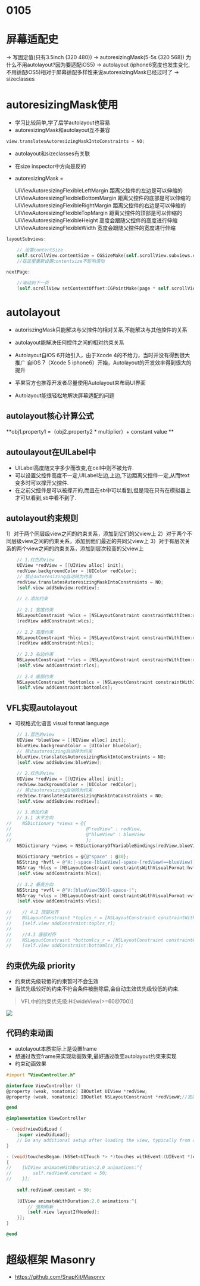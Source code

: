 # 0105
# 屏幕适配史
-> 写固定值(只有3.5inch (320 480))
-> autoresizingMask(5-5s (320 568))
为什么不用autolayout?因为要适配iOS5)
-> autolayout (iphone6宽度也发生变化,不用适配iOS5)相对于屏幕适配多样性来说autoresizingMask已经过时了
-> sizeclasses
# autoresizingMask使用
* 学习比较简单,学了后学autolayout也容易
* autoresizingMask和autolayout互不兼容
```objectivec
view.translatesAutoresizingMaskIntoConstraints = NO;
```
* autolayout和sizeclasses有关联

* 在size inspector中方向是反的
* autoresizingMask = 

    UIViewAutoresizingFlexibleLeftMargin 距离父控件的左边是可以伸缩的
UIViewAutoresizingFlexibleBottomMargin 距离父控件的底部是可以伸缩的
UIViewAutoresizingFlexibleRightMargin 距离父控件的右边是可以伸缩的
UIViewAutoresizingFlexibleTopMargin 距离父控件的顶部是可以伸缩的
UIViewAutoresizingFlexibleHeight  高度会跟随父控件的高度进行伸缩
UIViewAutoresizingFlexibleWidth  宽度会跟随父控件的宽度进行伸缩

```objectivec
layoutSubviews:

    // 设置contentSize
    self.scrollView.contentSize = CGSizeMake(self.scrollView.subviews.count * scrollViewW, 0);
    //在这里重新设置contentsize不影响滚动
    
nextPage:

    //滚动到下一页
    [self.scrollView setContentOffset:CGPointMake(page * self.scrollView.frame.size.width, 0) animated:YES];
```

# autolayout
* autoriszingMask只能解决与父控件的相对关系,不能解决与其他控件的关系

* autolayout能解决任何控件之间的相对约束关系

* Autolayout自iOS 6开始引入，由于Xcode 4的不给力，当时并没有得到很大推广自iOS 7（Xcode 5 iphone6）开始，Autolayout的开发效率得到很大的提升

* 苹果官方也推荐开发者尽量使用Autolayout来布局UI界面
* Autolayout能很轻松地解决屏幕适配的问题

## autolayout核心计算公式
**obj1.property1 =（obj2.property2 * multiplier）+ constant value**

## autoulayout在UILabel中
* UILabel高度随文字多少而改变,在cell中则不被允许.
* 可以设置父控件高度不一定,UILabel左边,上边,下边距离父控件一定,从而text变多时可以撑开父控件.
* 在之前父控件是可以被撑开的,而且在sb中可以看到,但是现在只有在模拟器上才可以看到,sb中看不到了.

## autolayout约束规则
1）对于两个同层级view之间的约束关系，添加到它们的父view上
2）对于两个不同层级view之间的约束关系，添加到他们最近的共同父view上
3）对于有层次关系的两个view之间的约束关系，添加到层次较高的父view上
```objectivec
    // 1.红色的view
    UIView *redView = [[UIView alloc] init];
    redView.backgroundColor = [UIColor redColor];
    // 禁止autoresizing自动转为约束
    redView.translatesAutoresizingMaskIntoConstraints = NO;
    [self.view addSubview:redView];
    
    // 2.添加约束
    
    // 2.1 宽度约束
    NSLayoutConstraint *wlcs = [NSLayoutConstraint constraintWithItem:redView attribute:NSLayoutAttributeWidth relatedBy:NSLayoutRelationEqual toItem:nil attribute:NSLayoutAttributeNotAnAttribute multiplier:0.0 constant:100];
    [redView addConstraint:wlcs];
    
    // 2.2 高度约束
    NSLayoutConstraint *hlcs = [NSLayoutConstraint constraintWithItem:redView attribute:NSLayoutAttributeHeight relatedBy:NSLayoutRelationEqual toItem:nil attribute:NSLayoutAttributeNotAnAttribute multiplier:0.0 constant:100];
    [redView addConstraint:hlcs];
    
    // 2.3 右边约束
    NSLayoutConstraint *rlcs = [NSLayoutConstraint constraintWithItem:redView attribute:NSLayoutAttributeRight relatedBy:NSLayoutRelationEqual toItem:self.view attribute:NSLayoutAttributeRight multiplier:1.0 constant:-20];
    [self.view addConstraint:rlcs];
    
    // 2.4 底部约束
    NSLayoutConstraint *bottomlcs = [NSLayoutConstraint constraintWithItem:redView attribute:NSLayoutAttributeBottom relatedBy:NSLayoutRelationEqual toItem:self.view attribute:NSLayoutAttributeBottom multiplier:1.0 constant:-20];
    [self.view addConstraint:bottomlcs];
```
## VFL实现autolayout
* 可视格式化语言 visual format language

```objectivec
    // 1.蓝色的view
    UIView *blueView = [[UIView alloc] init];
    blueView.backgroundColor = [UIColor blueColor];
    // 禁止autoresizing自动转为约束
    blueView.translatesAutoresizingMaskIntoConstraints = NO;
    [self.view addSubview:blueView];
    
    // 2.红色的view
    UIView *redView = [[UIView alloc] init];
    redView.backgroundColor = [UIColor redColor];
    // 禁止autoresizing自动转为约束
    redView.translatesAutoresizingMaskIntoConstraints = NO;
    [self.view addSubview:redView];
    
    // 3.添加约束
    // 3.1 水平方向
//    NSDictionary *views = @{
//                            @"redView" : redView,
//                            @"blueView" : blueView
//                            };
    NSDictionary *views = NSDictionaryOfVariableBindings(redView,blueView);/自动转换
    
    NSDictionary *metrics = @{@"space" : @30};
    NSString *hvfl = @"H:|-space-[blueView]-space-[redView(==blueView)]-space-|";
    NSArray *hlcs = [NSLayoutConstraint constraintsWithVisualFormat:hvfl options:NSLayoutFormatAlignAllTop | NSLayoutFormatAlignAllBottom metrics:metrics views:views];
    [self.view addConstraints:hlcs];
    
    // 3.2 垂直方向
    NSString *vvfl = @"V:[blueView(50)]-space-|";
    NSArray *vlcs = [NSLayoutConstraint constraintsWithVisualFormat:vvfl options:kNilOptions metrics:metrics views:views];
    [self.view addConstraints:vlcs];
    
//    // 4.2 顶部对齐
//    NSLayoutConstraint *toplcs_r = [NSLayoutConstraint constraintWithItem:redView attribute:NSLayoutAttributeTop relatedBy:NSLayoutRelationEqual toItem:blueView attribute:NSLayoutAttributeTop multiplier:1.0 constant:0];
//    [self.view addConstraint:toplcs_r];
//    
//    //4.3 底部对齐
//    NSLayoutConstraint *bottomlcs_r = [NSLayoutConstraint constraintWithItem:redView attribute:NSLayoutAttributeBottom relatedBy:NSLayoutRelationEqual toItem:blueView attribute:NSLayoutAttributeBottom multiplier:1.0 constant:0];
//    [self.view addConstraint:bottomlcs_r];
```
## 约束优先级 priority
* 约束优先级较低的约束暂时不会生效
* 当优先级较好的约束不符合条件被删除后,会自动生效优先级较低的约束.
> VFL中的约束优先级:H:[wideView(>=60@700)]

![](/0105/images/WX20170727-202112.png)

## 代码约束动画
* autolayout本质实际上是设置frame
* 想通过改变frame来实现动画效果,最好通过改变autolayout约束来实现
* 约束动画效果

```objectivec
#import "ViewController.h"

@interface ViewController ()
@property (weak, nonatomic) IBOutlet UIView *redView;
@property (weak, nonatomic) IBOutlet NSLayoutConstraint *redViewW;//宽度约束

@end

@implementation ViewController

- (void)viewDidLoad {
    [super viewDidLoad];
    // Do any additional setup after loading the view, typically from a nib.
}

- (void)touchesBegan:(NSSet<UITouch *> *)touches withEvent:(UIEvent *)event
{
//    [UIView animateWithDuration:2.0 animations:^{
//        self.redViewW.constant = 50;
//    }];
    
    self.redViewW.constant = 50;
    
    [UIView animateWithDuration:2.0 animations:^{
        // 强制刷新
        [self.view layoutIfNeeded];
    }];
}

@end
```
# 超级框架 Masonry
* https://github.com/SnapKit/Masonry






